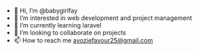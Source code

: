 - 👋 Hi, I’m @babygirlfay
- 👀 I’m interested in web development and project management 
- 🌱 I’m currently learning laravel
- 💞️ I’m looking to collaborate on projects
- 📫 How to reach me ayoziefavour25@gmail.com

<!---
babygirlfay/babygirlfay is a ✨ special ✨ repository because its `README.md` (this file) appears on your GitHub profile.
You can click the Preview link to take a look at your changes.
--->
